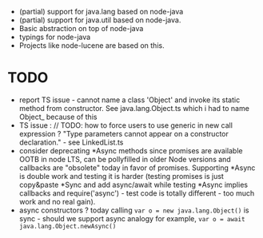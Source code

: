  * (partial) support for java.lang based on node-java
 * (partial) support for java.util based on node-java. 
 * Basic abstraction on top of node-java
 * typings for node-java
 * Projects like node-lucene are based on this.


# TODO

 * report TS issue - cannot name a class 'Object' and invoke its static method from constructor. See java.lang.Object.ts which i had to name Object_ because of this
 * TS issue : // TODO: how to force users to use generic in new call expression ? "Type parameters cannot appear on a constructor declaration." - see LinkedList.ts 
 * consider deprecating *Async methods since promises are available OOTB in node LTS, can be pollyfilled in older Node versions and callbacks are "obsolete" today in favor of promises. Supporting *Async is double work and testing it is harder (testing promises is just copy&paste *Sync and add async/await while testing *Async implies callbacks and require('async') - test code is totally different - too much work and no real gain). 
 * async constructors ? today calling `var o = new java.lang.Object()` is sync - should we support async analogy for example, `var o = await java.lang.Object.newAsync()`